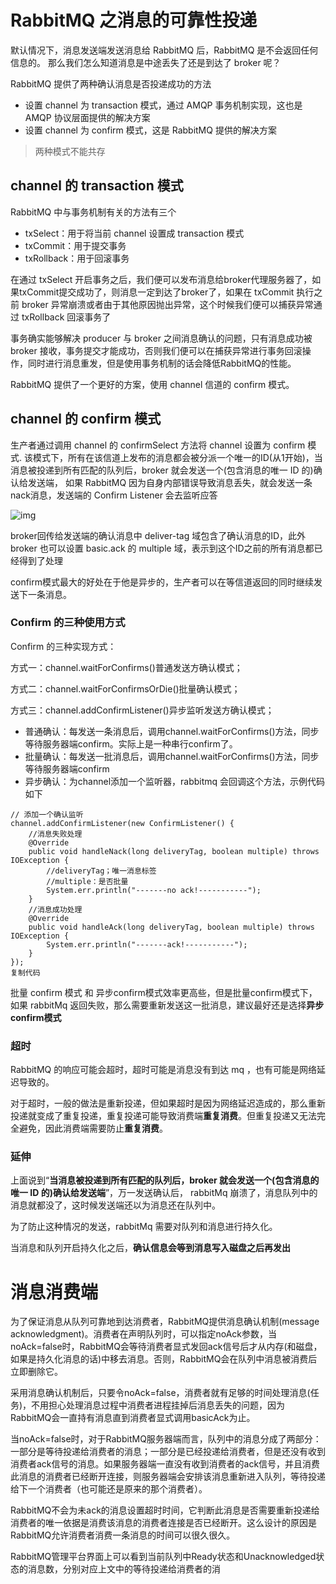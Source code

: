 # RabbitMQ 之消息的可靠性投递

默认情况下，消息发送端发送消息给 RabbitMQ 后，RabbitMQ 是不会返回任何信息的。 那么我们怎么知道消息是中途丢失了还是到达了 broker 呢？

RabbitMQ 提供了两种确认消息是否投递成功的方法

- 设置 channel 为 transaction 模式，通过 AMQP 事务机制实现，这也是 AMQP 协议层面提供的解决方案
- 设置 channel 为 confirm 模式，这是 RabbitMQ 提供的解决方案

> 两种模式不能共存

## channel 的 transaction 模式

RabbitMQ 中与事务机制有关的方法有三个

- txSelect：用于将当前 channel 设置成 transaction 模式
- txCommit：用于提交事务
- txRollback：用于回滚事务

在通过 txSelect 开启事务之后，我们便可以发布消息给broker代理服务器了，如果txCommit提交成功了，则消息一定到达了broker了，如果在 txCommit 执行之前 broker 异常崩溃或者由于其他原因抛出异常，这个时候我们便可以捕获异常通过 txRollback 回滚事务了

事务确实能够解决 producer 与 broker 之间消息确认的问题，只有消息成功被 broker 接收，事务提交才能成功，否则我们便可以在捕获异常进行事务回滚操作，同时进行消息重发，但是使用事务机制的话会降低RabbitMQ的性能。

RabbitMQ 提供了一个更好的方案，使用 channel 信道的 confirm 模式。

## channel 的 confirm 模式

生产者通过调用 channel 的 confirmSelect 方法将 channel 设置为 confirm 模式. 该模式下，所有在该信道上发布的消息都会被分派一个唯一的ID(从1开始)，当消息被投递到所有匹配的队列后，broker 就会发送一个(包含消息的唯一 ID 的)确认给发送端， 如果 RabbitMQ 因为自身内部错误导致消息丢失，就会发送一条nack消息，发送端的 Confirm Listener 会去监听应答



![img](https://user-gold-cdn.xitu.io/2019/9/2/16cf208bac732914?imageView2/0/w/1280/h/960/format/webp/ignore-error/1)



broker回传给发送端的确认消息中 deliver-tag 域包含了确认消息的ID，此外 broker 也可以设置 basic.ack 的 multiple 域，表示到这个ID之前的所有消息都已经得到了处理

confirm模式最大的好处在于他是异步的，生产者可以在等信道返回的同时继续发送下一条消息。

### Confirm 的三种使用方式

Confirm 的三种实现方式：

方式一：channel.waitForConfirms()普通发送方确认模式；

方式二：channel.waitForConfirmsOrDie()批量确认模式；

方式三：channel.addConfirmListener()异步监听发送方确认模式；

- 普通确认：每发送一条消息后，调用channel.waitForConfirms()方法，同步等待服务器端confirm。实际上是一种串行confirm了。
- 批量确认：每发送一批消息后，调用channel.waitForConfirms()方法，同步等待服务器端confirm
- 异步确认：为channel添加一个监听器，rabbitmq 会回调这个方法，示例代码如下

```
// 添加一个确认监听
channel.addConfirmListener(new ConfirmListener() {
    //消息失败处理
    @Override
    public void handleNack(long deliveryTag, boolean multiple) throws IOException {
        //deliveryTag；唯一消息标签
        //multiple：是否批量
        System.err.println("-------no ack!-----------");
    }
    //消息成功处理
    @Override
    public void handleAck(long deliveryTag, boolean multiple) throws IOException {
        System.err.println("-------ack!-----------");
    }
});
复制代码
```

批量 confirm 模式 和 异步confirm模式效率更高些，但是批量confirm模式下，如果 rabbitMq 返回失败，那么需要重新发送这一批消息，建议最好还是选择**异步confirm模式**

### 超时

RabbitMQ 的响应可能会超时，超时可能是消息没有到达 mq ，也有可能是网络延迟导致的。

对于超时，一般的做法是重新投递，但如果超时是因为网络延迟造成的，那么重新投递就变成了重复投递，重复投递可能导致消费端**重复消费**。但重复投递又无法完全避免，因此消费端需要防止**重复消费**。

### 延伸

上面说到“**当消息被投递到所有匹配的队列后，broker 就会发送一个(包含消息的唯一 ID 的)确认给发送端**”，万一发送确认后， rabbitMq 崩溃了，消息队列中的消息就都没了，这时候发送端还以为消息还在队列中。

为了防止这种情况的发送，rabbitMq 需要对队列和消息进行持久化。

当消息和队列开启持久化之后，**确认信息会等到消息写入磁盘之后再发出**

# 消息消费端

为了保证消息从队列可靠地到达消费者，RabbitMQ提供消息确认机制(message acknowledgment)。消费者在声明队列时，可以指定noAck参数，当noAck=false时，RabbitMQ会等待消费者显式发回ack信号后才从内存(和磁盘，如果是持久化消息的话)中移去消息。否则，RabbitMQ会在队列中消息被消费后立即删除它。

采用消息确认机制后，只要令noAck=false，消费者就有足够的时间处理消息(任务)，不用担心处理消息过程中消费者进程挂掉后消息丢失的问题，因为RabbitMQ会一直持有消息直到消费者显式调用basicAck为止。

当noAck=false时，对于RabbitMQ服务器端而言，队列中的消息分成了两部分：一部分是等待投递给消费者的消息；一部分是已经投递给消费者，但是还没有收到消费者ack信号的消息。如果服务器端一直没有收到消费者的ack信号，并且消费此消息的消费者已经断开连接，则服务器端会安排该消息重新进入队列，等待投递给下一个消费者（也可能还是原来的那个消费者）。

RabbitMQ不会为未ack的消息设置超时时间，它判断此消息是否需要重新投递给消费者的唯一依据是消费该消息的消费者连接是否已经断开。这么设计的原因是RabbitMQ允许消费者消费一条消息的时间可以很久很久。

RabbitMQ管理平台界面上可以看到当前队列中Ready状态和Unacknowledged状态的消息数，分别对应上文中的等待投递给消费者的消